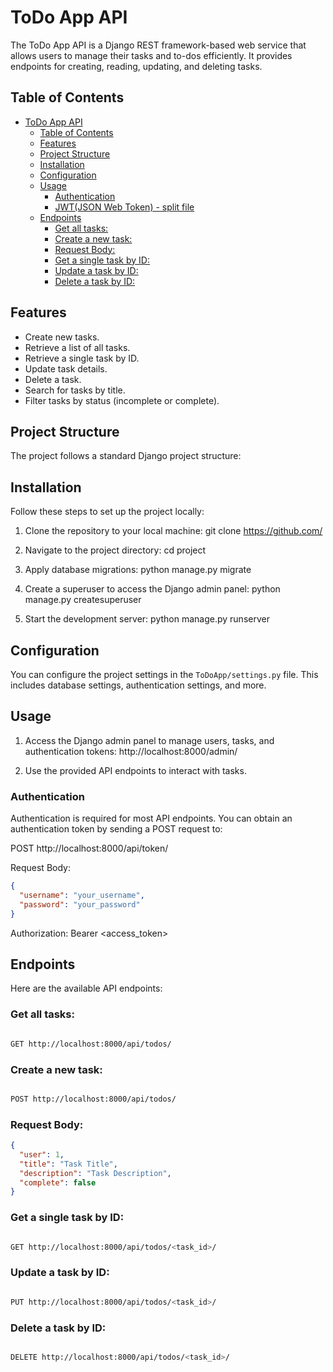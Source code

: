 # ToDo App API

The ToDo App API is a Django REST framework-based web service that allows users to manage their tasks and to-dos efficiently. It provides endpoints for creating, reading, updating, and deleting tasks.

## Table of Contents

- [ToDo App API](#todo-app-api)
  - [Table of Contents](#table-of-contents)
  - [Features](#features)
  - [Project Structure](#project-structure)
  - [Installation](#installation)
  - [Configuration](#configuration)
  - [Usage](#usage)
    - [Authentication](#authentication)
    - [JWT(JSON Web Token) - split file](https://github.com/DragonsEG/TODO__APP_G1/blob/main/Learn_JWT.md)
  - [Endpoints](#endpoints)
    - [Get all tasks:](#get-all-tasks)
    - [Create a new task:](#create-a-new-task)
    - [Request Body:](#request-body)
    - [Get a single task by ID:](#get-a-single-task-by-id)
    - [Update a task by ID:](#update-a-task-by-id)
    - [Delete a task by ID:](#delete-a-task-by-id)

## Features

- Create new tasks.
- Retrieve a list of all tasks.
- Retrieve a single task by ID.
- Update task details.
- Delete a task.
- Search for tasks by title.
- Filter tasks by status (incomplete or complete).

## Project Structure

The project follows a standard Django project structure:

## Installation

Follow these steps to set up the project locally:

1. Clone the repository to your local machine:
git clone https://github.com/

2. Navigate to the project directory:
cd project 

3. Apply database migrations:
python manage.py migrate

4. Create a superuser to access the Django admin panel:
python manage.py createsuperuser

5. Start the development server:
python manage.py runserver


## Configuration

You can configure the project settings in the `ToDoApp/settings.py` file. This includes database settings, authentication settings, and more.

## Usage

1. Access the Django admin panel to manage users, tasks, and authentication tokens:
http://localhost:8000/admin/

2. Use the provided API endpoints to interact with tasks.

### Authentication

Authentication is required for most API endpoints. You can obtain an authentication token by sending a POST request to:

POST http://localhost:8000/api/token/


Request Body:

```json
{
  "username": "your_username",
  "password": "your_password"
}
```


Authorization: Bearer <access_token>


## Endpoints
Here are the available API endpoints:

### Get all tasks:

```bash

GET http://localhost:8000/api/todos/

```

### Create a new task:

```bash

POST http://localhost:8000/api/todos/

```

### Request Body:

```json
{
  "user": 1,
  "title": "Task Title",
  "description": "Task Description",
  "complete": false
}

```

### Get a single task by ID:

```bash

GET http://localhost:8000/api/todos/<task_id>/

```
### Update a task by ID:

```bash

PUT http://localhost:8000/api/todos/<task_id>/


```
### Delete a task by ID:

```bash

DELETE http://localhost:8000/api/todos/<task_id>/

```
